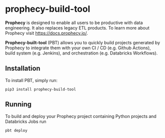 # prophecy-build-tool

**Prophecy** is designed to enable all users to be productive with data engineering. It also replaces legacy ETL products.
To learn more about Prophecy visit https://docs.prophecy.io/.

**Prophecy-built-tool** (PBT) allows you to quickly build projects generated by Prophecy to integrate them with your own
CI / CD (e.g. Github Actions), build system (e.g. Jenkins), and orchestration (e.g. Databricks Workflows).

## Installation

To install PBT, simply run: 

```shell
pip3 install prophecy-build-tool
```

## Running

To build and deploy your Prophecy project containing Python projects and Databricks Jobs run 

```shell
pbt deploy 
```

